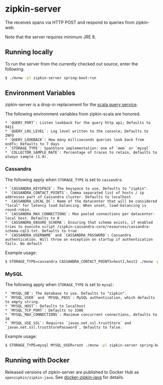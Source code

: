 # zipkin-server
The  receives spans via HTTP POST and respond to queries from zipkin-web.

Note that the server requires minimum JRE 8.

## Running locally

To run the server from the currently checked out source, enter the following.
```bash
$ ./mvnw -pl zipkin-server spring-boot:run
```

## Environment Variables
zipkin-server is a drop-in replacement for the [scala query service](https://github.com/openzipkin/zipkin/tree/master/zipkin-query-service).

The following environment variables from zipkin-scala are honored.

    * `QUERY_PORT`: Listen lookback for the query http api; Defaults to 9411
    * `QUERY_LOG_LEVEL`: Log level written to the console; Defaults to INFO
    * `QUERY_LOOKBACK`: How many milliseconds queries look back from endTs; Defaults to 7 days
    * `STORAGE_TYPE`: SpanStore implementation: one of `mem` or `mysql`
    * `COLLECTOR_SAMPLE_RATE`: Percentage of traces to retain, defaults to always sample (1.0).

### Cassandra
The following apply when `STORAGE_TYPE` is set to `cassandra`:

    * `CASSANDRA_KEYSPACE`: The keyspace to use. Defaults to "zipkin".
    * `CASSANDRA_CONTACT_POINTS`: Comma separated list of hosts / ip addresses part of Cassandra cluster. Defaults to localhost
    * `CASSANDRA_LOCAL_DC`: Name of the datacenter that will be considered "local" for latency load balancing. When unset, load-balancing is round-robin.
    * `CASSANDRA_MAX_CONNECTIONS`: Max pooled connections per datacenter-local host. Defaults to 8
    * `CASSANDRA_ENSURE_SCHEMA`: Ensuring that schema exists, if enabled tries to execute script /zipkin-cassandra-core/resources/cassandra-schema-cql3.txt. Defaults to true
    * `CASSANDRA_USERNAME` and `CASSANDRA_PASSWORD`: Cassandra authentication. Will throw an exception on startup if authentication fails. No default

Example usage:

```bash
$ STORAGE_TYPE=cassandra CASSANDRA_CONTACT_POINTS=host1,host2 ./mvnw -pl zipkin-server spring-boot:run
```

### MySQL
The following apply when `STORAGE_TYPE` is set to `mysql`:

    * `MYSQL_DB`: The database to use. Defaults to "zipkin".
    * `MYSQL_USER` and `MYSQL_PASS`: MySQL authentication, which defaults to empty string.
    * `MYSQL_HOST`: Defaults to localhost
    * `MYSQL_TCP_PORT`: Defaults to 3306
    * `MYSQL_MAX_CONNECTIONS`: Maximum concurrent connections, defaults to 10
    * `MYSQL_USE_SSL`: Requires `javax.net.ssl.trustStore` and `javax.net.ssl.trustStorePassword`, defaults to false.

Example usage:

```bash
$ STORAGE_TYPE=mysql MYSQL_USER=root ./mvnw -pl zipkin-server spring-boot:run
```

## Running with Docker
Released versions of zipkin-server are published to Docker Hub as `openzipkin/zipkin-java`.
See [docker-zipkin-java](https://github.com/openzipkin/docker-zipkin-java) for details.
